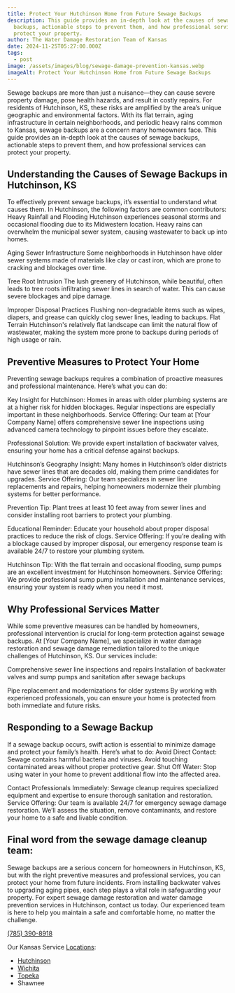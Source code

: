```yaml
---
title: Protect Your Hutchinson Home from Future Sewage Backups
description: This guide provides an in-depth look at the causes of sewage
  backups, actionable steps to prevent them, and how professional services can
  protect your property.
author: The Water Damage Restoration Team of Kansas
date: 2024-11-25T05:27:00.000Z
tags:
  - post
image: /assets/images/blog/sewage-damage-prevention-kansas.webp
imageAlt: Protect Your Hutchinson Home from Future Sewage Backups
---
```

Sewage backups are more than just a nuisance—they can cause severe property damage, pose health hazards, and result in costly repairs. For residents of Hutchinson, KS, these risks are amplified by the area’s unique geographic and environmental factors. With its flat terrain, aging infrastructure in certain neighborhoods, and periodic heavy rains common to Kansas, sewage backups are a concern many homeowners face. This guide provides an in-depth look at the causes of sewage backups, actionable steps to prevent them, and how professional  services can protect your property.

## Understanding the Causes of Sewage Backups in Hutchinson, KS

To effectively prevent sewage backups, it’s essential to understand what causes them. In Hutchinson, the following factors are common contributors:
Heavy Rainfall and Flooding Hutchinson experiences seasonal storms and occasional flooding due to its Midwestern location. Heavy rains can overwhelm the municipal sewer system, causing wastewater to back up into homes.

Aging Sewer Infrastructure Some neighborhoods in Hutchinson have older sewer systems made of materials like clay or cast iron, which are prone to cracking and blockages over time.

Tree Root Intrusion The lush greenery of Hutchinson, while beautiful, often leads to tree roots infiltrating sewer lines in search of water. This can cause severe blockages and pipe damage.

Improper Disposal Practices Flushing non-degradable items such as wipes, diapers, and grease can quickly clog sewer lines, leading to backups.
Flat Terrain Hutchinson's relatively flat landscape can limit the natural flow of wastewater, making the system more prone to backups during periods of high usage or rain.

## Preventive Measures to Protect Your Home

Preventing sewage backups requires a combination of proactive measures and professional maintenance. Here’s what you can do:

Key Insight for Hutchinson: Homes in areas with older plumbing systems are at a higher risk for hidden blockages. Regular inspections are especially important in these neighborhoods.
Service Offering: Our team at \[Your Company Name] offers comprehensive sewer line inspections using advanced camera technology to pinpoint issues before they escalate.

Professional Solution: We provide expert installation of backwater valves, ensuring your home has a critical defense against backups.

Hutchinson’s Geography Insight: Many homes in Hutchinson’s older districts have sewer lines that are decades old, making them prime candidates for upgrades.
Service Offering: Our team specializes in sewer line replacements and repairs, helping homeowners modernize their plumbing systems for better performance.

Prevention Tip: Plant trees at least 10 feet away from sewer lines and consider installing root barriers to protect your plumbing.

Educational Reminder: Educate your household about proper disposal practices to reduce the risk of clogs.
Service Offering: If you’re dealing with a blockage caused by improper disposal, our emergency response team is available 24/7 to restore your plumbing system.

Hutchinson Tip: With the flat terrain and occasional flooding, sump pumps are an excellent investment for Hutchinson homeowners.
Service Offering: We provide professional sump pump installation and maintenance services, ensuring your system is ready when you need it most.

## Why Professional Services Matter

While some preventive measures can be handled by homeowners, professional intervention is crucial for long-term protection against sewage backups. At \[Your Company Name], we specialize in water damage restoration and sewage damage remediation tailored to the unique challenges of Hutchinson, KS. Our services include:

Comprehensive sewer line inspections and repairs
Installation of backwater valves and sump pumps and sanitation after sewage backups

Pipe replacement and modernizations for older systems
By working with experienced professionals, you can ensure your home is protected from both immediate and future risks.

## Responding to a Sewage Backup

If a sewage backup occurs, swift action is essential to minimize damage and protect your family’s health. Here’s what to do:
Avoid Direct Contact: Sewage contains harmful bacteria and viruses. Avoid touching contaminated areas without proper protective gear.
Shut Off Water: Stop using water in your home to prevent additional flow into the affected area.

Contact Professionals Immediately: Sewage cleanup requires specialized equipment and expertise to ensure thorough sanitation and restoration.
Service Offering: Our team is available 24/7 for emergency sewage damage restoration. We’ll assess the situation, remove contaminants, and restore your home to a safe and livable condition.

## Final word from the sewage damage cleanup team:

Sewage backups are a serious concern for homeowners in Hutchinson, KS, but with the right preventive measures and professional services, you can protect your home from future incidents. From installing backwater valves to upgrading aging pipes, each step plays a vital role in safeguarding your property.
For expert sewage damage restoration and water damage prevention services in Hutchinson, contact us today. Our experienced team is here to help you maintain a safe and comfortable home, no matter the challenge.

[(785) 390-8918](tel:7853908918)

[](tel:7853908918)

Our Kansas Service [Locations](https://kansasfloodrepair.com/location): 

* [Hutchinson](https://kansasfloodrepair.com/)
* [Wichita](https://kansasfloodrepair.com/wichita/)
* [Topeka](https://kansasfloodrepair.com/topeka/)
* Shawnee[](https://kansasfloodrepair.com/shawnee/)
